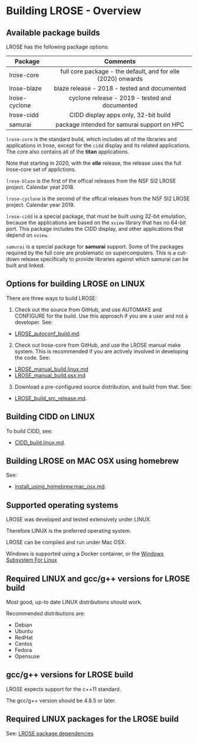# Building LROSE - Overview

## Available package builds

LROSE has the following package options:

| Package       | Comments      |
| ------------- |:-------------:|
| lrose-core    | full core package - the default, and for elle (2020) onwards |
| lrose-blaze   | blaze release - 2018 - tested and documented |
| lrose-cyclone | cyclone release - 2019 - tested and documented |
| lrose-cidd    | CIDD display apps only, 32-bit build |
| samurai       | package intended for samurai support on HPC |

`lrose-core` is the standard build, which includes all of the libraries and applications in lrose, except for the `cidd` display and its related applications. The core also contains all of the **titan** applications.

Note that starting in 2020, with the **elle** release, the release uses the full lrose-core set of applictions.

`lrose-blaze` is the first of the offical releases from the NSF SI2 LROSE project. Calendar yeat 2018.
 
`lrose-cyclone` is the second of the offical releases from the NSF SI2 LROSE project. Calendar year 2019.

`lrose-cidd` is a special package, that must be built using 32-bit emulation, because the applications are based on the `xview` library that has no 64-bit port. This package includes the CIDD display, and other applications that depend on `xview`.

`samurai` is a special package for **samurai** support. Some of the packages required by the full core are problematic on supercomputers. This is a cut-down release specifically to provide libraries against which samurai can be built and linked.

## Options for building LROSE on LINUX

There are three ways to build LROSE:

1. Check out the source from GitHub, and use AUTOMAKE and CONFIGURE for the build.
Use this approach if you are a user and not a developer. See:

* [LROSE_autoconf_build.md](./LROSE_autoconf_build.md).

2. Check out lrose-core from GitHub, and use the LROSE manual make system. This is recommended if you are actively involved in developing the code. See:

* [LROSE_manual_build.linux.md](./LROSE_manual_build.linux.md)
* [LROSE_manual_build.osx.md](./LROSE_manual_build.osx.md)

3. Download a pre-configured source distribution, and build from that. See:

* [LROSE_build_src_release.md](./LROSE_build_src_release.md).

## Building CIDD on LINUX

To build CIDD, see:

* [CIDD_build.linux.md](./CIDD_build.linux.md).

## Building LROSE on MAC OSX using homebrew

See:

* [install_using_homebrew.mac_osx.md](../downloads/install_using_homebrew.mac_osx.md).

## Supported operating systems

LROSE was developed and tested extensively under LINUX.

Therefore LINUX is the preferred operating system.

LROSE can be compiled and run under Mac OSX.

Windows is supported using a Docker container, or the [Windows Subsystem For Linux](https://docs.microsoft.com/en-us/windows/wsl/install-win10)

## Required LINUX and gcc/g++ versions for LROSE build

Most good, up-to date LINUX distributions should work.

Recommended distributions are:

  * Debian
  * Ubuntu
  * RedHat
  * Centos
  * Fedora
  * Opensuse

## gcc/g++ versions for LROSE build

LROSE expects support for the c++11 standard.

The gcc/g++ version should be 4.8.5 or later.

## Required LINUX packages for the LROSE build

See: [LROSE package dependencies](./lrose_package_dependencies.md)


